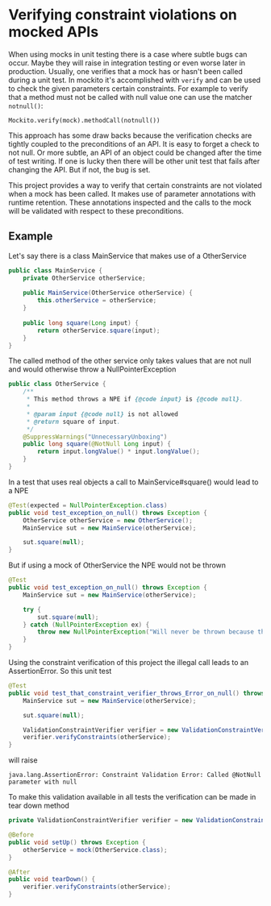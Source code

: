 Verifying constraint violations on mocked APIs
==============================================

When using mocks in unit testing there is a case where subtle bugs can occur. Maybe they will raise in integration 
testing or even worse later in production. Usually, one verifies that a mock has or hasn't been called during a unit
test. In mockito it's accomplished with ```verify``` and can be used to check the given parameters certain constraints.
For example to verify that a method must not be called with null value one can use the matcher ```notnull()```:

    Mockito.verify(mock).methodCall(notnull())
    
This approach has some draw backs because the verification checks are tightly coupled to the preconditions of an API. It
is easy to forget a check to not null. Or more subtle, an API of an object could be changed after the time of test
writing. If one is lucky then there will be other unit test that fails after changing the API. But if not, the bug is
set.
 
This project provides a way to verify that certain constraints are not violated when a mock has been called. It makes
use of parameter annotations with runtime retention. These annotations inspected and the calls to the mock will be
validated with respect to these preconditions.
 
Example
-------

Let's say there is a class MainService that makes use of a OtherService

```java
public class MainService {
    private OtherService otherService;
    
    public MainService(OtherService otherService) {
        this.otherService = otherService;
    }
    
    public long square(Long input) {
        return otherService.square(input);
    }
}
```
     
The called method of the other service only takes values that are not null and would otherwise throw a 
NullPointerException

```java
public class OtherService {
    /**
     * This method throws a NPE if {@code input} is {@code null}.
     *
     * @param input {@code null} is not allowed
     * @return square of input.
     */
    @SuppressWarnings("UnnecessaryUnboxing")
    public long square(@NotNull Long input) {
        return input.longValue() * input.longValue();
    }
}
```
    
In a test that uses real objects a call to MainService#square() would lead to a NPE

```java
@Test(expected = NullPointerException.class)
public void test_exception_on_null() throws Exception {
    OtherService otherService = new OtherService();
    MainService sut = new MainService(otherService);

    sut.square(null);
}
```
    
But if using a mock of OtherService the NPE would not be thrown

```java
@Test
public void test_exception_on_null() throws Exception {
    MainService sut = new MainService(otherService);

    try {
        sut.square(null);
    } catch (NullPointerException ex) {
        throw new NullPointerException("Will never be thrown because the mock is not aware of precondition @NotNull");
    }
}
```
    
Using the constraint verification of this project the illegal call leads to an AssertionError. So this unit test

```java
@Test
public void test_that_constraint_verifier_throws_Error_on_null() throws Exception {
    MainService sut = new MainService(otherService);

    sut.square(null);

    ValidationConstraintVerifier verifier = new ValidationConstraintVerifier();
    verifier.verifyConstraints(otherService);
}
```

will raise

    java.lang.AssertionError: Constraint Validation Error: Called @NotNull parameter with null
    
To make this validation available in all tests the verification can be made in tear down method

```java
private ValidationConstraintVerifier verifier = new ValidationConstraintVerifier();

@Before
public void setUp() throws Exception {
    otherService = mock(OtherService.class);
}

@After
public void tearDown() {
    verifier.verifyConstraints(otherService);
}
```
